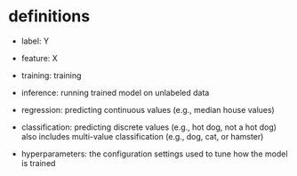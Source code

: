 # definitions

- label: Y
- feature: X

- training: training
- inference: running trained model on unlabeled data

- regression: predicting continuous values (e.g., median house values)
- classification: predicting discrete values (e.g., hot dog, not a hot dog) also
  includes multi-value classification (e.g., dog, cat, or hamster)

- hyperparameters: the configuration settings used to tune how the model is
  trained
